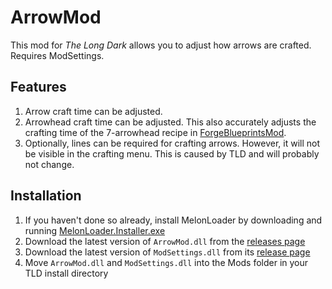# ArrowMod

This mod for *The Long Dark* allows you to adjust how arrows are crafted. Requires ModSettings.

## Features

1. Arrow craft time can be adjusted.
2. Arrowhead craft time can be adjusted. This also accurately adjusts the crafting time of the 7-arrowhead recipe in [ForgeBlueprintsMod](https://github.com/ds5678/ForgeBlueprintsMod).
3. Optionally, lines can be required for crafting arrows. However, it will not be visible in the crafting menu. This is caused by TLD and will probably not change.

## Installation

1. If you haven't done so already, install MelonLoader by downloading and running [MelonLoader.Installer.exe](https://github.com/HerpDerpinstine/MelonLoader/releases/latest/download/MelonLoader.Installer.exe)
2. Download the latest version of `ArrowMod.dll` from the [releases page](https://github.com/ds5678/tld-ArrowMod/releases/latest)
3. Download the latest version of `ModSettings.dll` from its [release page](https://github.com/zeobviouslyfakeacc/ModSettings/releases/latest)
4. Move `ArrowMod.dll` and `ModSettings.dll` into the Mods folder in your TLD install directory